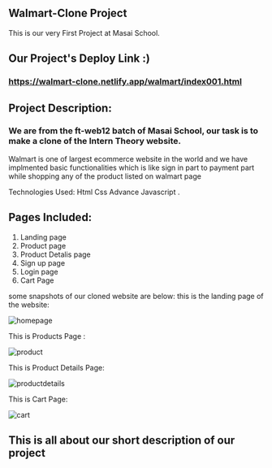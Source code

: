 ## Walmart-Clone  Project

This is our very First Project at Masai School.

## Our Project's Deploy Link :)

### https://walmart-clone.netlify.app/walmart/index001.html

## Project Description:

### We are from the ft-web12 batch of Masai School, our task is to make a clone of the Intern Theory website.

Walmart is one of largest ecommerce website in the world and we have implmented basic functionalities which is like sign in part to payment part while shopping any of the product listed on walmart page

Technologies Used: Html Css Advance Javascript .

## Pages Included: 
1. Landing page
2. Product page
3. Product Detalis page
4. Sign up page
5. Login page
6. Cart Page

some snapshots of our cloned website are below: this is the landing page of the website:

![homepage](https://user-images.githubusercontent.com/91532700/148762091-3cd80323-9b53-44f2-8017-c39d9956550e.PNG)

This is Products Page :

![product](https://user-images.githubusercontent.com/91532700/148762580-c6f4aefe-491c-40f2-bfc5-febf98959951.PNG)

This is Product Details Page:

![productdetails](https://user-images.githubusercontent.com/91532700/148762656-f670054b-9504-4765-81c6-b17292323150.PNG)

This is Cart Page:

![cart](https://user-images.githubusercontent.com/91532700/148762735-bbfe8ee1-2f8c-43a0-89ad-33a10f222b59.PNG)

## This is all about our short description of our project

